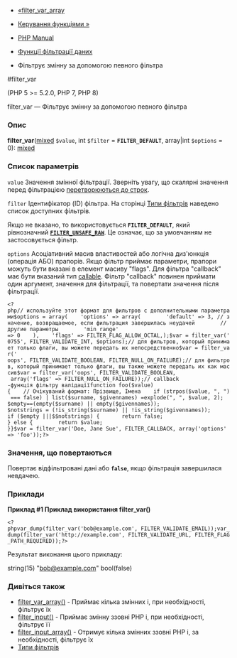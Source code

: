 - [«filter_var_array](function.filter-var-array.md)
- [Керування функціями »](book.funchand.md)

- [PHP Manual](index.md)
- [Функції фільтрації даних](ref.filter.md)
- Фільтрує змінну за допомогою певного фільтра

#filter_var

(PHP 5 \>= 5.2.0, PHP 7, PHP 8)

filter_var — Фільтрує змінну за допомогою певного фільтра

### Опис

**filter_var**([mixed](language.types.declarations.md#language.types.declarations.mixed)
`$value`, int `$filter` = **`FILTER_DEFAULT`**, array\|int `$options` =
0):
[mixed](language.types.declarations.md#language.types.declarations.mixed)

### Список параметрів

`value`
Значення змінної фільтрації. Зверніть увагу, що скалярні
значення перед фільтрацією [перетворюються до строк](language.types.string.md#language.types.string.casting).

`filter`
Ідентифікатор (ID) фільтра. На сторінці [Типи фільтрів](filter.filters.md) наведено список доступних фільтрів.

Якщо не вказано, то використовується **`FILTER_DEFAULT`**, який
рівнозначний [**`FILTER_UNSAFE_RAW`**](filter.filters.sanitize.md). Це
означає, що за умовчанням не застосовується фільтр.

`options`
Асоціативний масив властивостей або логічна диз'юнкція (операція
АБО) прапорів. Якщо фільтр приймає параметри, прапори можуть бути вказані в
елемент масиву "flags". Для фільтра "callback" має бути вказаний тип
[callable](language.types.callable.md). Фільтр "callback" повинен
приймати один аргумент, значення для фільтрації, та повертати значення
після фільтрації.

` <?php// используйте этот формат для фильтров с дополнительными параметрами$options = array(    'options' => array(        'default' => 3, // значение, возвращаемое, если фильтрация завершилась неудачей        // другие параметры        'min_range' => 0    ),    'flags' => FILTER_FLAG_ALLOW_OCTAL,);$var = filter_var('0755', FILTER_VALIDATE_INT, $options);// для фильтров, который принимает только флаги, вы можете передать их непосредственно$var = filter_var(' oops', FILTER_VALIDATE_BOOLEAN, FILTER_NULL_ON_FAILURE);// для фильтров, который принимает только флаги, вы также можете передать их как массив$var = filter_var('oops', FILTER_VALIDATE_BOOLEAN,                  array('flags' => FILTER_NULL_ON_FAILURE));// callback -функція фільтру валідаціїfunction foo($value){    // Очікуваний формат: Прізвище, Імена    if (strpos($value, ", ") === false) | list($surname, $givennames) =explode(", ", $value, 2); $empty==(empty($surname) || empty($givennames)); $notstrings = (!is_string($surname) || !is_string($givennames)); if ($empty |||$$notstrings) {       return false; } else {        return $value; }}$var = filter_var('Doe, Jane Sue', FILTER_CALLBACK, array('options' => 'foo'));?> `

### Значення, що повертаються

Повертає відфільтровані дані або **`false`**, якщо фільтрація
завершилася невдачею.

### Приклади

**Приклад #1 Приклад використання **filter_var()****

` <?phpvar_dump(filter_var('bob@example.com', FILTER_VALIDATE_EMAIL));var_dump(filter_var('http://example.com', FILTER_VALIDATE_URL, FILTER_FLAG_PATH_REQUIRED));?> `

Результат виконання цього прикладу:

string(15) "bob@example.com"
bool(false)

### Дивіться також

- [filter_var_array()](function.filter-var-array.md) - Приймає
кілька змінних і, при необхідності, фільтрує їх
- [filter_input()](function.filter-input.md) - Приймає змінну
ззовні PHP і, при необхідності, фільтрує її
- [filter_input_array()](function.filter-input-array.md) - Отримує
кілька змінних ззовні PHP і, за необхідності, фільтрує їх
- [Типи фільтрів](filter.filters.md)
